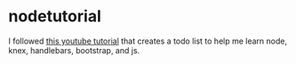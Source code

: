 # nodetutorial
I followed [this youtube tutorial](https://www.youtube.com/watch?v=WYa47JkZH_U) that creates a todo list to help me learn node, knex, handlebars, bootstrap, and js.
